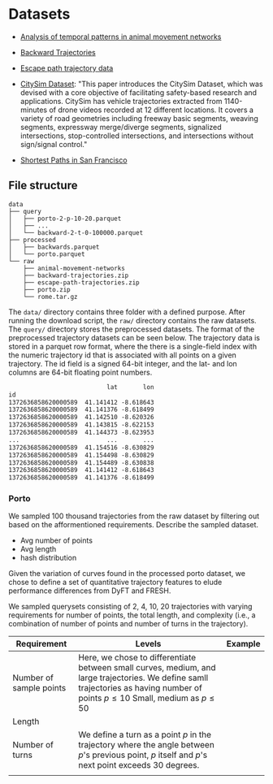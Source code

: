 # Datasets

- [Analysis of temporal patterns in animal movement networks](https://zenodo.org/records/4932137)

- [Backward Trajectories](https://b2find.dkrz.de/dataset/022d0dd7-2718-5653-aa92-f77cad0c016d)

- [Escape path trajectory data](https://figshare.com/articles/dataset/Escape_path_trajectory_data/4903229)

- [CitySim Dataset](https://paperswithcode.com/dataset/citysim): "This paper introduces the CitySim Dataset, which was devised with a core objective of facilitating safety-based research and applications. CitySim has vehicle trajectories extracted from 1140-minutes of drone videos recorded at 12 different locations. It covers a variety of road geometries including freeway basic segments, weaving segments, expressway merge/diverge segments, signalized intersections, stop-controlled intersections, and intersections without sign/signal control."

- [Shortest Paths in San Francisco](https://sfsp.mpi-inf.mpg.de/)

## File structure

```
data
├── query
│   ├── porto-2-p-10-20.parquet
│   ├── ...
│   └── backward-2-t-0-100000.parquet
├── processed
│   ├── backwards.parquet
│   └── porto.parquet
└── raw
    ├── animal-movement-networks
    ├── backward-trajectories.zip
    ├── escape-path-trajectories.zip
    ├── porto.zip
    └── rome.tar.gz
```

The `data/` directory contains three folder with a defined purpose. After running the download script, the `raw/` directory contains the raw datasets.
The `query/` directory stores the preprocessed datasets. The format of the preprocessed trajectory datasets can be seen below. The trajectory data is stored in a parquet row format, where the there is a single-field index with the numeric trajectory id that is associated with all points on a given trajectory. The id field is a signed 64-bit integer, and the lat- and lon columns are 64-bit floating point numbers.

```txt
                           lat       lon
id
1372636858620000589  41.141412 -8.618643
1372636858620000589  41.141376 -8.618499
1372636858620000589  41.142510 -8.620326
1372636858620000589  41.143815 -8.622153
1372636858620000589  41.144373 -8.623953
...                        ...       ...
1372636858620000589  41.154516 -8.630829
1372636858620000589  41.154498 -8.630829
1372636858620000589  41.154489 -8.630838
1372636858620000589  41.141412 -8.618643
1372636858620000589  41.141376 -8.618499
```

### Porto

We sampled 100 thousand trajectories from the raw dataset by filtering out based on the afformentioned requirements.
Describe the sampled dataset.

- Avg number of points
- Avg length
- hash distribution

Given the variation of curves found in the processed porto dataset, we chose to define a set of quantitative trajectory features to elude performance differences from DyFT and FRESH.

We sampled querysets consisting of 2, 4, 10, 20 trajectories with varying requirements for number of points, the total length, and complexity (i.e., a combination of number of points and number of turns in the trajectory).

| **Requirement**         | **Levels**                                                                                                                                                                             | **Example** |
| ----------------------- | -------------------------------------------------------------------------------------------------------------------------------------------------------------------------------------- | ----------- |
| Number of sample points | Here, we chose to differentiate between small curves, medium, and large trajectories. We define samll trajectories as having number of points $p \leq 10$ Small, medium as $p \leq 50$ |             |
| Length                  |                                                                                                                                                                                        |             |
| Number of turns         | We define a turn as a point $p$ in the trajectory where the angle between $p$'s previous point, $p$ itself and $p$'s next point exceeds 30 degrees.                                    |             |
|                         |                                                                                                                                                                                        |             |
